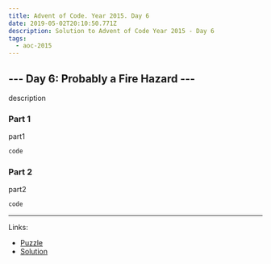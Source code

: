 ```yaml
---
title: Advent of Code. Year 2015. Day 6
date: 2019-05-02T20:10:50.771Z
description: Solution to Advent of Code Year 2015 - Day 6
tags:
  - aoc-2015
---
```

## --- Day 6: Probably a Fire Hazard ---

description

### Part 1

part1

```csharp
code
```

### Part 2

part2

```csharp
code
```

- - -

Links:

* [Puzzle](https://adventofcode.com/2015/day/6)
* [Solution](https://github.com/PDmatrix/advent-of-code/tree/master/CSharp/Solutions/2015/6)
